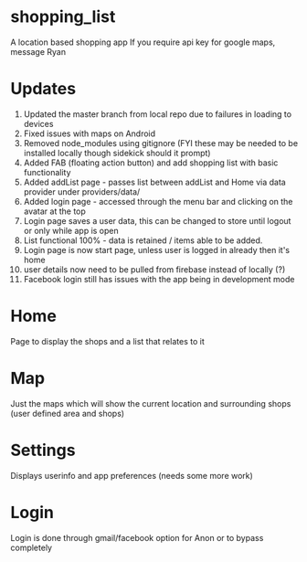 # shopping_list
A location based shopping app
If you require api key for google maps, message Ryan 

# Updates

1. Updated the master branch from local repo due to failures in loading to devices
2. Fixed issues with maps on Android
3. Removed node_modules using gitignore (FYI these may be needed to be installed locally though sidekick should it prompt)
4. Added FAB (floating action button) and add shopping list with basic functionality
5. Added addList page - passes list between addList and Home via data provider under providers/data/
6. Added login page - accessed through the menu bar and clicking on the avatar at the top
7. Login page saves a user data, this can be changed to store until logout or only while app is open
8. List functional 100% - data is retained / items able to be added.
9. Login page is now start page, unless user is logged in already then it's home
10. user details now need to be pulled from firebase instead of locally (?)
11. Facebook login still has issues with the app being in development mode

# Home

Page to display the shops and a list that relates to it

# Map

Just the maps which will show the current location and surrounding shops (user defined area and shops)

# Settings

Displays userinfo and app preferences (needs some more work)

# Login

Login is done through gmail/facebook option for Anon or to bypass completely
